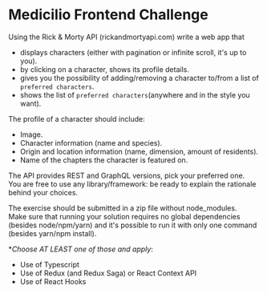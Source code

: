 # Medicilio Frontend Challenge


Using the Rick & Morty API (rickandmortyapi.com) write a web app that

* displays characters (either with pagination or infinite scroll, it's up to you).
* by clicking on a character, shows its profile details.
* gives you the possibility of adding/removing a character to/from a list of `preferred characters`.
* shows the list of `preferred characters`(anywhere and in the style you want).

The profile of a character should include:
* Image.
* Character information (name and species).
* Origin and location information (name, dimension, amount of residents).
* Name of the chapters the character is featured on.

The API provides REST and GraphQL versions, pick your preferred one.  
You are free to use any library/framework: be ready to explain the rationale behind your choices.

The exercise should be submitted in a zip file without node_modules.  
Make sure that running your solution requires no global dependencies (besides node/npm/yarn) and it's possible to run it with only one command (besides yarn/npm install).

**Choose AT LEAST one of those and apply*:
* Use of Typescript
* Use of Redux (and Redux Saga) or React Context API
* Use of React Hooks
